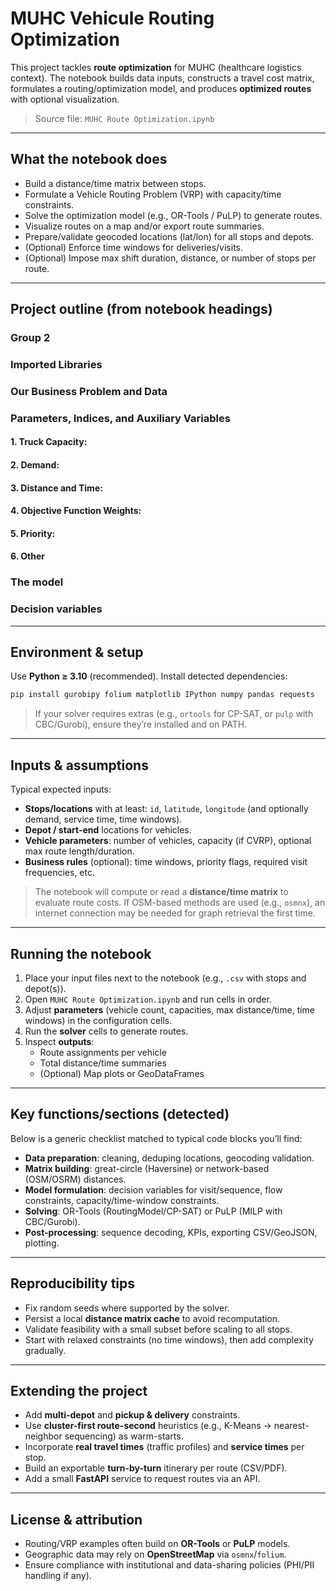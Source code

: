 # MUHC Vehicule Routing Optimization

This project tackles **route optimization** for MUHC (healthcare logistics context). The notebook builds data inputs, constructs a travel cost matrix, formulates a routing/optimization model, and produces **optimized routes** with optional visualization.

> Source file: `MUHC Route Optimization.ipynb`

---

## What the notebook does

- Build a distance/time matrix between stops.
- Formulate a Vehicle Routing Problem (VRP) with capacity/time constraints.
- Solve the optimization model (e.g., OR-Tools / PuLP) to generate routes.
- Visualize routes on a map and/or export route summaries.
- Prepare/validate geocoded locations (lat/lon) for all stops and depots.
- (Optional) Enforce time windows for deliveries/visits.
- (Optional) Impose max shift duration, distance, or number of stops per route.

---

## Project outline (from notebook headings)
### Group 2
### Imported Libraries
### Our Business Problem and Data
### Parameters, Indices, and Auxiliary Variables
#### 1. Truck Capacity:
#### 2. Demand:
#### 3. Distance and Time:
#### 4. Objective Function Weights:
#### 5. Priority:
#### 6. Other
### The model
### Decision variables

---

## Environment & setup

Use **Python ≥ 3.10** (recommended). Install detected dependencies:
```bash
pip install gurobipy folium matplotlib IPython numpy pandas requests
```

> If your solver requires extras (e.g., `ortools` for CP-SAT, or `pulp` with CBC/Gurobi), ensure they’re installed and on PATH.

---

## Inputs & assumptions

Typical expected inputs:

- **Stops/locations** with at least: `id`, `latitude`, `longitude` (and optionally demand, service time, time windows).
- **Depot / start-end** locations for vehicles.
- **Vehicle parameters**: number of vehicles, capacity (if CVRP), optional max route length/duration.
- **Business rules** (optional): time windows, priority flags, required visit frequencies, etc.

> The notebook will compute or read a **distance/time matrix** to evaluate route costs. If OSM-based methods are used (e.g., `osmnx`), an internet connection may be needed for graph retrieval the first time.

---

## Running the notebook

1. Place your input files next to the notebook (e.g., `.csv` with stops and depot(s)).
2. Open `MUHC Route Optimization.ipynb` and run cells in order.
3. Adjust **parameters** (vehicle count, capacities, max distance/time, time windows) in the configuration cells.
4. Run the **solver** cells to generate routes.
5. Inspect **outputs**:
   - Route assignments per vehicle
   - Total distance/time summaries
   - (Optional) Map plots or GeoDataFrames

---

## Key functions/sections (detected)
Below is a generic checklist matched to typical code blocks you’ll find:
- **Data preparation**: cleaning, deduping locations, geocoding validation.
- **Matrix building**: great-circle (Haversine) or network-based (OSM/OSRM) distances.
- **Model formulation**: decision variables for visit/sequence, flow constraints, capacity/time-window constraints.
- **Solving**: OR-Tools (RoutingModel/CP-SAT) or PuLP (MILP with CBC/Gurobi).
- **Post-processing**: sequence decoding, KPIs, exporting CSV/GeoJSON, plotting.

---

## Reproducibility tips

- Fix random seeds where supported by the solver.
- Persist a local **distance matrix cache** to avoid recomputation.
- Validate feasibility with a small subset before scaling to all stops.
- Start with relaxed constraints (no time windows), then add complexity gradually.

---

## Extending the project

- Add **multi-depot** and **pickup & delivery** constraints.
- Use **cluster-first route-second** heuristics (e.g., K-Means → nearest-neighbor sequencing) as warm-starts.
- Incorporate **real travel times** (traffic profiles) and **service times** per stop.
- Build an exportable **turn-by-turn** itinerary per route (CSV/PDF).
- Add a small **FastAPI** service to request routes via an API.

---

## License & attribution

- Routing/VRP examples often build on **OR-Tools** or **PuLP** models.
- Geographic data may rely on **OpenStreetMap** via `osmnx`/`folium`.
- Ensure compliance with institutional and data-sharing policies (PHI/PII handling if any).
